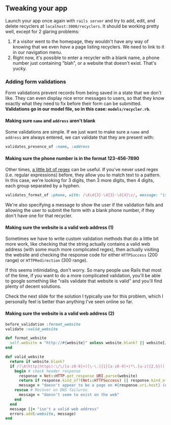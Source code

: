 ## Tweaking your app

Launch your app once again with `rails server` and try to add, edit, and delete recyclers at `localhost:3000/recyclers`. It should be working pretty well, except for 2 glaring problems:

1. If a visitor went to the homepage, they wouldn't have any way of knowing that we even _have_ a page listing recyclers. We need to link to it in our navigation menu.
2. Right now, it's possible to enter a recycler with a blank name, a phone number just containing "blah", or a website that doesn't exist. That's yucky.

### Adding form validations

Form validations prevent records from being saved in a state that we don't like. They can even display nice error messages to users, so that they know exactly what they need to fix before their form can be submitted. __Validations go in our model file, so in this case: `models/recycler.rb`.__

#### Making sure `name` and `address` aren't blank

Some validations are simple. If we just want to make sure a `name` and `address` are always entered, we can validate that they are present with:

``` ruby
validates_presence_of :name, :address
```

#### Making sure the phone number is in the format 123-456-7890

Other times, [a little bit of regex](http://rubular.com/r/55dmch9dlC) can be useful. If you've never used regex (i.e. regular expressions) before, they allow you to match text to a pattern. In this case, we're looking for 3 digits, then 3 more digits, then 4 digits, each group separated by a hyphen.

``` ruby
validates_format_of :phone, with: /\A\d{3}-\d{3}-\d{4}\z/, message: "isn't a correctly formatted phone number: e.g. 123-456-7890", allow_blank: true
```

We're also specifying a message to show the user if the validation fails and allowing the user to submit the form with a blank phone number, if they don't have one for that recycler.

#### Making sure the website is a valid web address (1)

Sometimes we have to write custom validation methods that do a little bit more work, like checking that the string actually contains a valid web address (with some much more complicated regex), then actually visiting the website and checking the response code for either `HTTPSuccess` (200 range) or `HTTPRedirection` (300 range).

If this seems intimidating, don't worry. So many people use Rails that most of the time, if you want to do a more complicated validation, you'll be able to google something like "rails validate that website is valid" and you'll find plenty of decent solutions.

Check the next slide for the solution I typically use for this problem, which I personally feel is better than anything I've seen online so far.

#### Making sure the website is a valid web address (2)

``` ruby
before_validation :format_website
validate :valid_website

def format_website
  self.website = "http://#{website}" unless website.blank? || website[/^https?/]
end

def valid_website
  return if website.blank?
  if /(\A(http|https):\/\/[a-z0-9]+([\-\.]{1}[a-z0-9]+)*\.[a-z]{2,5}(([0-9]{1,5})?\/.*)?\z)/ix =~ website
    begin # check header response
      response = Net::HTTP.get_response URI.parse(website)
      return if response.kind_of?(Net::HTTPSuccess) || response.kind_of?(Net::HTTPRedirection)
      message = "doesn't appear to be a page on #{response.uri.host} (#{response.code}: #{response.msg})"
    rescue # Recover on DNS failures
      message = "doesn't seem to exist on the web"
    end
  end
  message ||= "isn't a valid web address"
  errors.add(:website, message)
end
```
